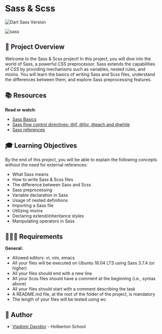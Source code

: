 # Sass & Scss
![Dart Sass Version](https://img.shields.io/badge/Dart%20Sass-1.69.5-brightgreen.svg)

![sass](https://github.com/v-dav/holbertonschool-web_front_end/assets/115344057/031ab072-ea50-4205-b50e-d93ce615a2b5)
 

## 🧐 Project Overview

Welcome to the Sass & Scss project! In this project, you will dive into the world of Sass, a powerful CSS preprocessor. Sass extends the capabilities of CSS by providing mechanisms such as variables, nested rules, and mixins. You will learn the basics of writing Sass and Scss files, understand the differences between them, and explore Sass preprocessing features.

## 📚 Resources

**Read or watch**:

- [Sass Basics](https://sass-lang.com/guide)
- [Sass flow control directives: @if, @for, @each and @while](https://sass-lang.com/documentation/at-rules/control)
- [Sass references](https://sass-lang.com/documentation)

## 🎓 Learning Objectives

By the end of this project, you will be able to explain the following concepts without the need for external references:

- What Sass means
- How to write Sass & Scss files
- The difference between Sass and Scss
- Sass preprocessing
- Variable declaration in Sass
- Usage of nested definitions
- Importing a Sass file
- Utilizing mixins
- Declaring extend/inheritance styles
- Manipulating operators in Sass

## 🧑🏻‍💻 Requirements

**General:**

- Allowed editors: vi, vim, emacs
- All your files will be executed on Ubuntu 18.04 LTS using Sass 3.7.4 (or higher)
- All your files should end with a new line
- All your Scss files should have a comment at the beginning (i.e., syntax above)
- All your files should start with a comment describing the task
- A README.md file, at the root of the folder of the project, is mandatory
- The length of your files will be tested using wc

##  🙇 Author

- [Vladimir Davidov](https://github.com/v-dav) - Holberton School
